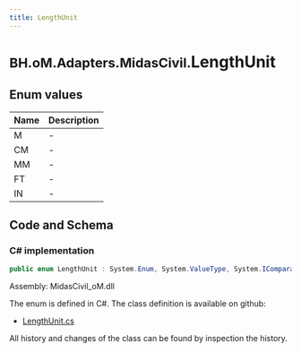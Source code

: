 ```yaml
---
title: LengthUnit
---
```


# <small>BH.oM.Adapters.MidasCivil.</small>**LengthUnit**



## Enum values

| Name            | Description                                                    |
|-----------------|----------------------------------------------------------------|
| M |  -  |
| CM |  -  |
| MM |  -  |
| FT |  -  |
| IN |  -  |


## Code and Schema

### C# implementation

``` C# title="C#"
public enum LengthUnit : System.Enum, System.ValueType, System.IComparable, System.ISpanFormattable, System.IFormattable, System.IConvertible
```

Assembly: MidasCivil_oM.dll

The enum is defined in C#. The class definition is available on github:

- [LengthUnit.cs](https://github.com/BHoM/MidasCivil_Toolkit/blob/develop/MidasCivil_oM/eNum\LengthUnit.cs)

All history and changes of the class can be found by inspection the history.
